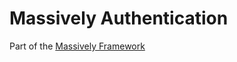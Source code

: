 # Massively Authentication

Part of the [Massively Framework](https://github.com/massivelyframework/massively)
